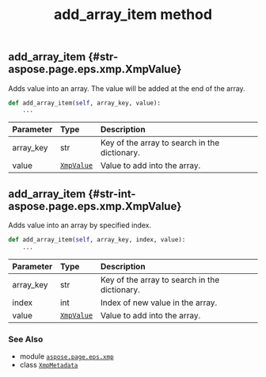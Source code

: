 ﻿---
title: add_array_item method
second_title: Aspose.Page for Python via .NET API References
description: 
type: docs
weight: 30
url: /python-net/aspose.page.eps.xmp/xmpmetadata/add_array_item/
is_root: false
---

## add_array_item {#str-aspose.page.eps.xmp.XmpValue}

Adds value into an array. The value will be added at the end of the array.



```python
def add_array_item(self, array_key, value):
    ...
```


| Parameter | Type | Description |
| :- | :- | :- |
| array_key | str | Key of the array to search in the dictionary. |
| value | [`XmpValue`](/page/python-net/aspose.page.eps.xmp/xmpvalue) | Value to add into the array. |


## add_array_item {#str-int-aspose.page.eps.xmp.XmpValue}

Adds value into an array by specified index.



```python
def add_array_item(self, array_key, index, value):
    ...
```


| Parameter | Type | Description |
| :- | :- | :- |
| array_key | str | Key of the array to search in the dictionary. |
| index | int | Index of new value in the array. |
| value | [`XmpValue`](/page/python-net/aspose.page.eps.xmp/xmpvalue) | Value to add into the array. |



### See Also
* module [`aspose.page.eps.xmp`](../../)
* class [`XmpMetadata`](/page/python-net/aspose.page.eps.xmp/xmpmetadata)
